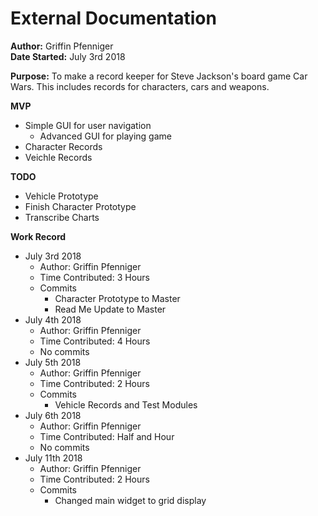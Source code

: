 # External Documentation

**Author:** 
Griffin Pfenniger \
**Date Started:** 
July 3rd 2018

**Purpose:**
To make a record keeper for Steve Jackson's board game Car Wars. This includes records for characters, cars and weapons.

**MVP**
* Simple GUI for user navigation
    * Advanced GUI for playing game
* Character Records
* Veichle Records

**TODO**
* Vehicle Prototype
* Finish Character Prototype
* Transcribe Charts

**Work Record**
* July 3rd 2018
    * Author: Griffin Pfenniger
    * Time Contributed: 3 Hours
    * Commits
        * Character Prototype to Master
        * Read Me Update to Master
* July 4th 2018
    * Author: Griffin Pfenniger
    * Time Contributed: 4 Hours
    * No commits
* July 5th 2018
    * Author: Griffin Pfenniger
    * Time Contributed: 2 Hours
    * Commits
        * Vehicle Records and Test Modules
* July 6th 2018
    * Author: Griffin Pfenniger
    * Time Contributed: Half and Hour
    * No commits
* July 11th 2018
    * Author: Griffin Pfenniger
    * Time Contributed: 2 Hours
    * Commits
        * Changed main widget to grid display